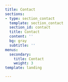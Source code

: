 ```yaml
---
title: Contact
sections:
- type: section_contact
  template: section_contact
  section_id: contact
  title: Contact
  content: ''
  bg: gray
  subtitle: ''
menus:
  secondary:
    title: Contact
    weight: 3
template: landing

---
```

